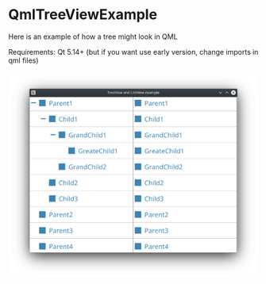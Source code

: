 # QmlTreeViewExample

Here is an example of how a tree might look in QML

Requirements:
Qt 5.14+ (but if you want use early version, change imports in qml files)

![Image alt](https://github.com/ArtifeksNN/QmlTreeViewExample/blob/master/TreeListViewExample.png)
